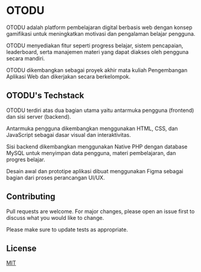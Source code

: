 # OTODU
OTODU adalah platform pembelajaran digital berbasis web dengan konsep gamifikasi untuk meningkatkan motivasi dan pengalaman belajar pengguna.

OTODU menyediakan fitur seperti progress belajar, sistem pencapaian, leaderboard, serta manajemen materi yang dapat diakses oleh pengguna secara mandiri.

OTODU dikembangkan sebagai proyek akhir mata kuliah Pengembangan Aplikasi Web dan dikerjakan secara berkelompok.

## OTODU's Techstack
OTODU terdiri atas dua bagian utama yaitu antarmuka pengguna (frontend) dan sisi server (backend).

Antarmuka pengguna dikembangkan menggunakan HTML, CSS, dan JavaScript sebagai dasar visual dan interaktivitas.

Sisi backend dikembangkan menggunakan Native PHP dengan database MySQL untuk menyimpan data pengguna, materi pembelajaran, dan progres belajar.

Desain awal dan prototipe aplikasi dibuat menggunakan Figma sebagai bagian dari proses perancangan UI/UX.

## Contributing
Pull requests are welcome. For major changes, please open an issue first
to discuss what you would like to change.

Please make sure to update tests as appropriate.

## License
[MIT](https://choosealicense.com/licenses/mit/)
